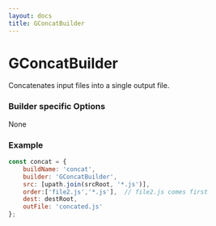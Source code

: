 ```yaml
---
layout: docs
title: GConcatBuilder
---
```


# GConcatBuilder
Concatenates input files into a single output file.

### Builder specific Options
None

### Example
```js
const concat = {
    buildName: 'concat',
    builder: 'GConcatBuilder',
    src: [upath.join(srcRoot, '*.js')],
    order:['file2.js','*.js'],  // file2.js comes first
    dest: destRoot,
    outFile: 'concated.js'
};
```
